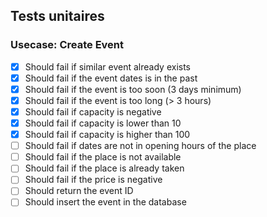 ## Tests unitaires

### Usecase: Create Event
- [x] Should fail if similar event already exists
- [x] Should fail if the event dates is in the past
- [x] Should fail if the event is too soon (3 days minimum)
- [x] Should fail if the event is too long (> 3 hours)
- [x] Should fail if capacity is negative
- [x] Should fail if capacity is lower than 10
- [x] Should fail if capacity is higher than 100
- [ ] Should fail if dates are not in opening hours of the place
- [ ] Should fail if the place is not available
- [ ] Should fail if the place is already taken
- [ ] Should fail if the price is negative
- [ ] Should return the event ID
- [ ] Should insert the event in the database
